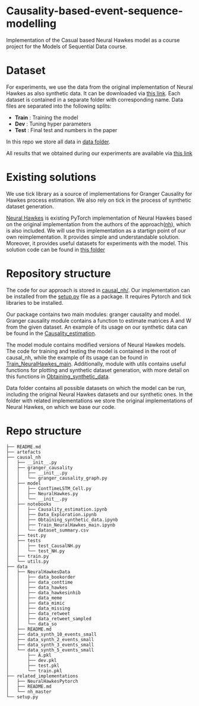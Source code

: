 # Causality-based-event-sequence-modelling
Implementation of the Casual based Neural Hawkes model as a course project for the Models of Sequential Data course.

# Dataset
For experiments, we use the data from the original implementation of Neural Hawkes as also synthetic data. 
It can be downloaded via [this link](https://www.dropbox.com/s/bu02lcs3wcmh5zk/data.zip?dl=0).
Each dataset is contained in a separate folder with corresponding name. 
Data files are separated into the following splits:
* **Train** : Training the model
* **Dev** : Tuning hyper parameters
* **Test** : Final test and numbers in the paper

In this repo we store all data in [data folder](data/).

All results that we obtained during our experiments are available via [this link](https://www.dropbox.com/s/uyldl8lzr9djxnh/artefacts.zip?dl=0)

# Existing solutions
We use tick library as a source of implementations for Granger Causality for Hawkes process estimation.
We also rely on tick in the process of synthetic dataset generation.

[Neural Hawkes](https://github.com/Hongrui24/NeuralHawkesPytorch) is existing PyTorch implementation of Neural Hawkes based on the original implementation from the authors of the approach([nh](https://github.com/xiao03/nh)), which is also included. 
We will use this implementation as a startign point of our own reimplementation. 
It provides simple and understandable solution. 
Moreover, it provides useful datasets for experiments with the model. 
This solution code can be found in [this folder](related_implementations/)

# Repository structure
The code for our approach is stored in [causal_nh/](causal_nh/).
Our implementation can be installed from the [setup.py](setup.py) file as a package.
It requires Pytorch and tick libraries to be installed.

Our package contains two main modules: granger causality and model.
Granger causality module contains a function to estimate matrices A and W from the given dataset. 
An example of its usage on our synthetic data can be found in the [Causality_estimation](causal_nh/notebooks/Causality_estimation.ipynb). 

The model module contains modified versions of Neural Hawkes models. 
The code for training and testing the model is contained in the root of causal\_nh, while the example of its usage can be found in [Train_NeuralHawkes_main](causal_nh/notebooks/Train_NeuralHawkes_main.ipynb).
Additionally, module with utils contains useful functions for plotting and synthetic dataset generation, with more detail on this functions in [Obtaining_synthetic_data](causal_nh/notebooks/Obtaining_synthetic_data.ipynb). 

Data folder contains all possible datasets on which the model can be run, including the original Neural Hawkes datasets and our synthetic ones.
In the folder with related implementations we store the original implementations of Neural Hawkes, on which we base our code.

# Repo structure
``` 
├── README.md
├── artefacts
├── causal_nh
│   ├── __init__.py
│   ├── granger_causality
│   │   ├── __init__.py
│   │   └── granger_causality_graph.py
│   ├── model
│   │   ├── ContTimeLSTM_Cell.py
│   │   ├── NeuralHawkes.py
│   │   └── __init__.py
│   ├── notebooks
│   │   ├── Causality_estimation.ipynb
│   │   ├── Data_Exploration.ipynb
│   │   ├── Obtaining_synthetic_data.ipynb
│   │   ├── Train_NeuralHawkes_main.ipynb
│   │   └── dataset_summary.csv
│   ├── test.py
│   ├── tests
│   │   ├── test_CausalNH.py
│   │   └── test_NH.py
│   ├── train.py
│   └── utils.py
├── data
│   ├── NeuralHawkesData
│   │   ├── data_bookorder
│   │   ├── data_conttime
│   │   ├── data_hawkes
│   │   ├── data_hawkesinhib
│   │   ├── data_meme
│   │   ├── data_mimic
│   │   ├── data_missing
│   │   ├── data_retweet
│   │   ├── data_retweet_sampled
│   │   └── data_so
│   ├── README.md
│   ├── data_synth_10_events_small
│   ├── data_synth_2_events_small
│   ├── data_synth_3_events_small
│   └── data_synth_5_events_small
│       ├── A.pkl
│       ├── dev.pkl
│       ├── test.pkl
│       └── train.pkl
├── related_implementations
│   ├── NeuralHawkesPytorch
│   ├── README.md
│   └── nh_master
└── setup.py

``` 
